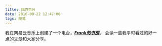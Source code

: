 ```yaml
---
title: 我的电台
date: 2016-09-22 12:47:00
tags: 随笔
---
```

我在网易云音乐上创建了一个电台，[***Frank的书房***](http://music.163.com/#/m/dj?id=793069718&userid=36072057)。
会读一些我平时看过的好一点的文章和大家分享。
